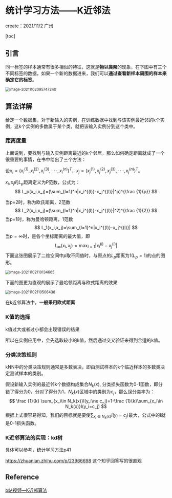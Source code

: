# 统计学习方法——K近邻法

create：2021/11/2 广州

[toc]

## 引言

同一标签的样本通常有很多相似的特征，这就是**物以类聚**的现象，在下图中有三个不同标签的数据，如果一个新的数据进来，我们可以**通过查看新样本周围的样本来确定它的标签**。

<img src="C:\Users\btq\AppData\Roaming\Typora\typora-user-images\image-20211102095747240.png" alt="image-20211102095747240" style="zoom:80%;" />

   ## 算法详解

给定一个数据集，对于新输入的实例，在训练数据中找到与该实例最近邻的k个实例，这k个实例的多数属于某个类，就把该输入实例分到这个类中。

### 距离度量

上面说到，要找到与输入实例距离最近的k个邻居，那么如何确定距离就成了一个很重要的事情，在书中给出了三个方法：

设$x_i = (x_i^{(1)},x_i^{(2)},x_i^{(3)},···, x_i^{(n)})^T$，$x_j = (x_j^{(1)},x_j^{(2)},x_j^{(3)},···, x_j^{(n)})^T$。

$x_i,x_j$的$L_p$距离定义为P范数，公式为：
$$
L_p(x_i,x_j)=(\sum_{l=1}^n|x_i^{(l)}-x_j^{(l)}|^p)^{\frac {1}{p}}
$$

当p=2时，称为欧氏距离，2范数
$$
L_2(x_i,x_j)=(\sum_{l=1}^n|x_i^{(l)}-x_j^{(l)}|^2)^{\frac {1}{2}}
$$
当p=1时，称为曼哈顿距离，1范数
$$
L_1(x_i,x_j)=\sum_{l=1}^n|x_i^{(l)}-x_j^{(l)}|
$$
当$p=\infty$时，是各个坐标距离的最大值，即
$$
L_{\infty}(x_i,x_j)=\max_{l=1}|x_i^{(l)}-x_j^{(l)}|
$$
下面这张图展示了二维空间中$p$取不同值时，与原点的$L_p$距离为1($L_p=1$)的点的图形。

<img src="C:\Users\btq\AppData\Roaming\Typora\typora-user-images\image-20211102110134665.png" alt="image-20211102110134665" style="zoom:80%;" />

下面的图更为直观的展示了曼哈顿距离与欧式距离的效果

<img src="C:\Users\btq\AppData\Roaming\Typora\typora-user-images\image-20211102110506438.png" alt="image-20211102110506438" style="zoom:80%;" />



在k近邻算法中，**一般采用欧式距离**

### K值的选择



k值过大或者过小都会出现错误的结果

所以在实例应用中，会先选取较小的k值，然后通过交叉验证来得到合适的k值。

### 分类决策规则

kNN中的分类决策规则通常是多数表决，即由测试样本的k个临近样本的多数类决定测试样本的类别。

假设新输入实例的最近邻k个数据构成集合$N_k(x)$, 分类损失函数为0-1函数，即分错了得分为0，分对了得分为1，$N_k(x)$区域中的类别为$c_j$，那么误分类率为：
$$
\frac {1}{k} \sum_{x_i\in N_k(x)}I(y_i\ne c_j)=1-\frac {1}{k}\sum_{x_i\in N_k(x)}I(y_i=c_j)
$$
根据上式很容易得知，我们的目标就是要使$\sum_{x_i\in N_k(x)}I(y_i=c_j)$最大，公式中的I就是0-1损失函数。

### K近邻算法的实现：kd树

具体可以参考，统计学习方法p41

https://zhuanlan.zhihu.com/p/23966698 这个知乎回答写的很直观

## Reference

[b站视频—K近邻算法](https://www.bilibili.com/video/BV1i4411G7Xv?p=3)

